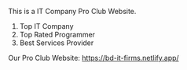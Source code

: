 This is a IT Company Pro Club Website.

1. Top IT Company
2. Top Rated Programmer
3. Best Services Provider

Our Pro Club Website: https://bd-it-firms.netlify.app/